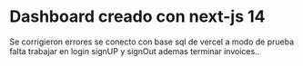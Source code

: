 # Dashboard creado con next-js 14

Se corrigieron errores se conecto con base sql de vercel a modo de prueba 
falta trabajar en login signUP y signOut ademas terminar invoices..





